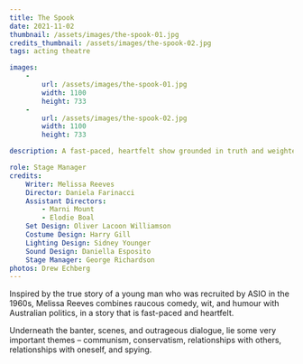 ```yaml
---
title: The Spook
date: 2021-11-02
thumbnail: /assets/images/the-spook-01.jpg
credits_thumbnail: /assets/images/the-spook-02.jpg
tags: acting theatre

images:
    -
        url: /assets/images/the-spook-01.jpg
        width: 1100
        height: 733
    -
        url: /assets/images/the-spook-02.jpg
        width: 1100
        height: 733

description: A fast-paced, heartfelt show grounded in truth and weighted by our history.

role: Stage Manager
credits:
    Writer: Melissa Reeves
    Director: Daniela Farinacci
    Assistant Directors:
        - Marni Mount
        - Elodie Boal
    Set Design: Oliver Lacoon Williamson
    Costume Design: Harry Gill
    Lighting Design: Sidney Younger
    Sound Design: Daniella Esposito
    Stage Manager: George Richardson
photos: Drew Echberg
---
```


Inspired by the true story of a young man who was recruited by ASIO in the 1960s, Melissa Reeves combines raucous comedy, wit, and humour with Australian politics, in a story that is fast-paced and heartfelt. 

Underneath the banter, scenes, and outrageous dialogue, lie some very important themes – communism, conservatism, relationships with others, relationships with oneself, and spying. 

